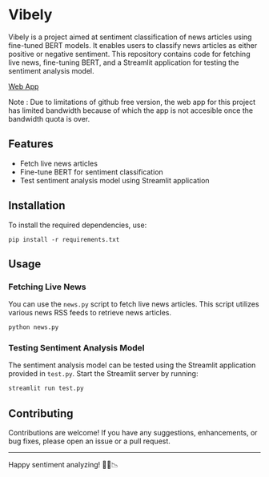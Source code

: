 # Vibely

Vibely is a project aimed at sentiment classification of news articles using fine-tuned BERT models. It enables users to classify news articles as either positive or negative sentiment. This repository contains code for fetching live news, fine-tuning BERT, and a Streamlit application for testing the sentiment analysis model.

[Web App](vibely.streamlit.com)

Note : Due to limitations of github free version, the web app for this project has limited bandwidth because of which the app is not accesible once the bandwidth quota is over.
## Features

- Fetch live news articles
- Fine-tune BERT for sentiment classification
- Test sentiment analysis model using Streamlit application

## Installation

To install the required dependencies, use:

```
pip install -r requirements.txt
```

## Usage

### Fetching Live News

You can use the `news.py` script to fetch live news articles. This script utilizes various news RSS feeds to retrieve news articles.

```bash
python news.py
```

### Testing Sentiment Analysis Model

The sentiment analysis model can be tested using the Streamlit application provided in `test.py`. Start the Streamlit server by running:

```bash
streamlit run test.py
```

## Contributing

Contributions are welcome! If you have any suggestions, enhancements, or bug fixes, please open an issue or a pull request.

---

Happy sentiment analyzing! 📰🙂📉

